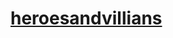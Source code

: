 # [heroesandvillians](https://github.com/ryanmck96/heroesandvillians/blob/master/heroesandvillans.md)
